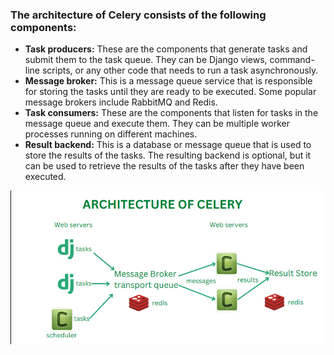 ### The architecture of Celery consists of the following components:
- **Task producers:** These are the components that generate tasks and submit them to the task queue. They can be Django views, command-line scripts, or any other code that needs to run a task asynchronously.
- **Message broker:** This is a message queue service that is responsible for storing the tasks until they are ready to be executed. Some popular message brokers include RabbitMQ and Redis.
- **Task consumers:** These are the components that listen for tasks in the message queue and execute them. They can be multiple worker processes running on different machines.
- **Result backend:** This is a database or message queue that is used to store the results of the tasks. The resulting backend is optional, but it can be used to retrieve the results of the tasks after they have been executed.

![celery architecture](.\static\Celery%20arch.png)
